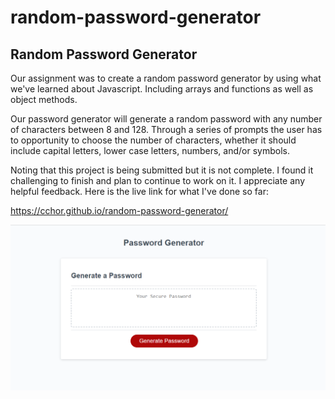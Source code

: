 # random-password-generator

## Random Password Generator

Our assignment was to create a random password generator by using what we've learned about Javascript. Including arrays and functions as well as object methods. 

Our password generator will generate a random password with any number of characters between 8 and 128. Through a series of prompts the user has to opportunity to choose the number of characters, whether it should include capital letters, lower case letters, numbers, and/or symbols. 

Noting that this project is being submitted but it is not complete. I found it challenging to finish and plan to continue to work on it. I appreciate any helpful feedback. Here is the live link for what I've done so far:

https://cchor.github.io/random-password-generator/

<img src="./assets/random-password-generator.png">
